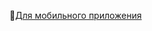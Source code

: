 🔗[Для мобильного приложения](https://docs.google.com/spreadsheets/d/1qvEfYCXpsCbv3nTwqxK356kBsuaIwByey4W5Aj6KNUs/edit#gid=0)
